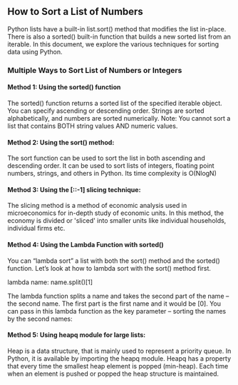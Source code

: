 <h2>
  How to Sort a List of Numbers
</h2>

<p>Python lists have a built-in list.sort() method that modifies the list in-place. There is also a sorted() built-in function that builds a new sorted list from an iterable.
In this document, we explore the various techniques for sorting data using Python.</p>

<h3>Multiple Ways to Sort List of Numbers or Integers</h3>
<h4>Method 1: Using the sorted() function</h4>
<p>The sorted() function returns a sorted list of the specified iterable object. You can specify ascending or descending order. Strings are sorted alphabetically, and numbers are sorted numerically. Note: You cannot sort a list that contains BOTH string values AND numeric values.</p>

<h4>Method 2: Using the sort() method:</h4>
<p>The sort function can be used to sort the list in both ascending and descending order. It can be used to sort lists of integers, floating point numbers, strings, and others in Python. Its time complexity is O(NlogN)</p>

<h4>Method 3: Using the [::-1] slicing technique: </h4>
<p>The slicing method is a method of economic analysis used in microeconomics for in-depth study of economic units. In this method, the economy is divided or 'sliced' into smaller units like individual households, individual firms etc.</p>

<h4>Method 4: Using the Lambda Function with sorted()</h4>
<p>You can “lambda sort” a list with both the sort() method and the sorted() function. Let’s look at how to lambda sort with the sort() method first.</p>
<p>lambda name: name.split()[1]</p>
<p>The lambda function splits a name and takes the second part of the name – the second name. The first part is the first name and it would be [0].
You can pass in this lambda function as the key parameter – sorting the names by the second names:</p>

<h4>Method 5: Using heapq module for large lists: </h4>
<p>Heap is a data structure, that is mainly used to represent a priority queue. In Python, it is available by importing the heapq module. Heapq has a property that every time the smallest heap element is popped (min-heap). Each time when an element is pushed or popped the heap structure is maintained.</p>
